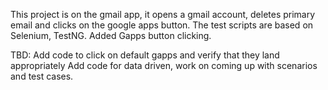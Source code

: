 This project is on the gmail app, it opens a gmail account, deletes primary email and clicks on the google apps button. The test scripts are based on Selenium, TestNG. Added Gapps button clicking.

TBD:
Add code to click on default gapps and verify that they land appropriately
Add code for data driven, work on coming up with scenarios and test cases.